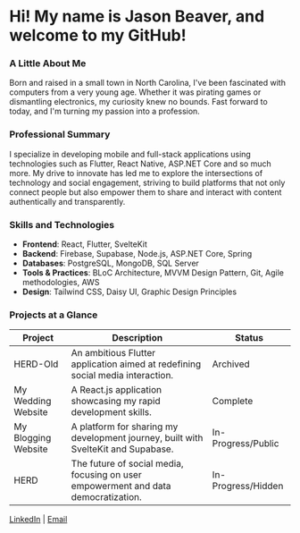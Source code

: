 # Hi! My name is Jason Beaver, and welcome to my GitHub!

### A Little About Me

Born and raised in a small town in North Carolina, I've been fascinated with computers from a very young age. Whether it was pirating games or dismantling electronics, my curiosity knew no bounds. Fast forward to today, and I'm turning my passion into a profession.

### Professional Summary

I specialize in developing mobile and full-stack applications using technologies such as Flutter, React Native, ASP.NET Core and so much more. My drive to innovate has led me to explore the intersections of technology and social engagement, striving to build platforms that not only connect people but also empower them to share and interact with content authentically and transparently.

### Skills and Technologies

- **Frontend**: React, Flutter, SvelteKit
- **Backend**: Firebase, Supabase, Node.js, ASP.NET Core, Spring
- **Databases**: PostgreSQL, MongoDB, SQL Server
- **Tools & Practices**: BLoC Architecture, MVVM Design Pattern, Git, Agile methodologies, AWS
- **Design**: Tailwind CSS, Daisy UI, Graphic Design Principles

### Projects at a Glance

| Project | Description | Status |
| ------- | ----------- | ------ |
| HERD-Old | An ambitious Flutter application aimed at redefining social media interaction. | Archived |
| My Wedding Website | A React.js application showcasing my rapid development skills. | Complete |
| My Blogging Website | A platform for sharing my development journey, built with SvelteKit and Supabase. | In-Progress/Public |
| HERD | The future of social media, focusing on user empowerment and data democratization. | In-Progress/Hidden |


[LinkedIn](https://www.linkedin.com/in/jason-beaver-0177651a3/) | [Email](mailto:jasonbeaverw99@gmail.com)
